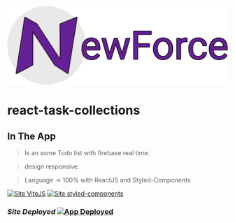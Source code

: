 
![Logo](logo540px.png)

# react-task-collections

## In The App

>Is an some Todo list with firebase real time.

>design responsive.

>Language -> 100% with ReactJS and Styled-Components
    
<a href="https://vitejs.dev/"><img src="https://img.shields.io/badge/ReactJS-vite%40latest-blue" alt="Site ViteJS"></a>
<a href="https://styled-components.com/"><img src="https://img.shields.io/badge/Styled-Components-yellowgreen" alt="Site styled-components"></a>

### ***Site Deployed*** <a href="https://tasks-collection.web.app/"><img src="https://img.shields.io/badge/Firebase-New%20Force-blueviolet" alt="App Deployed"></a>

